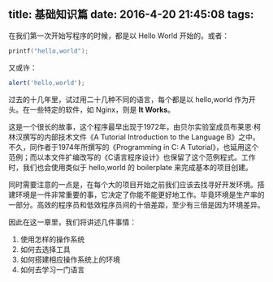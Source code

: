 title: 基础知识篇
date: 2016-4-20 21:45:08
tags:
---

在我们第一次开始写程序的时候，都是以 Hello World 开始的。或者：

```c
printf("hello,world");
```

又或许：

```javascript
alert('hello,world');
```

<!-- more --> 

过去的十几年里，试过用二十几种不同的语言，每个都是以 hello,world 作为开头。在一些特定的软件，如 Nginx，则是 **It Works**。

这是一个很长的故事，这个程序最早出现于1972年，由贝尔实验室成员布莱恩·柯林汉撰写的内部技术文件《A Tutorial Introduction to the Language B》之中。不久，同作者于1974年所撰写的《Programming in C: A Tutorial》，也延用这个范例；而以本文件扩编改写的《C语言程序设计》也保留了这个范例程式。工作时，我们也会使用类似于 hello,world 的 boilerplate 来完成基本的项目创建。

同时需要注意的一点是，在每个大的项目开始之前我们应该去找寻好开发环境。搭建环境是一件非常重要的事，它决定了你能不能更好地工作。毕竟环境是生产率的一部分。高效的程序员和低效程序员间的十倍差距，至少有三倍是因为环境差异。

因此在这一章里，我们将讲述几件事情：

1. 使用怎样的操作系统
2. 如何去选择工具
3. 如何搭建相应操作系统上的环境
4. 如何去学习一门语言

